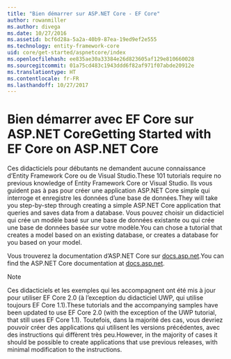 ```yaml
---
title: "Bien démarrer sur ASP.NET Core - EF Core"
author: rowanmiller
ms.author: divega
ms.date: 10/27/2016
ms.assetid: bcf6d28a-5a2a-40b9-87ea-19ed9ef2e555
ms.technology: entity-framework-core
uid: core/get-started/aspnetcore/index
ms.openlocfilehash: ee835ae30a33384e26d823605af129e810660028
ms.sourcegitcommit: 01a75cd483c1943ddd6f82af971f07abde20912e
ms.translationtype: HT
ms.contentlocale: fr-FR
ms.lasthandoff: 10/27/2017
---
```

# <a name="getting-started-with-ef-core-on-aspnet-core"></a><span data-ttu-id="e735f-102">Bien démarrer avec EF Core sur ASP.NET Core</span><span class="sxs-lookup"><span data-stu-id="e735f-102">Getting Started with EF Core on ASP.NET Core</span></span>

<span data-ttu-id="e735f-103">Ces didacticiels pour débutants ne demandent aucune connaissance d’Entity Framework Core ou de Visual Studio.</span><span class="sxs-lookup"><span data-stu-id="e735f-103">These 101 tutorials require no previous knowledge of Entity Framework Core or Visual Studio.</span></span> <span data-ttu-id="e735f-104">Ils vous guident pas à pas pour créer une application ASP.NET Core simple qui interroge et enregistre les données d’une base de données.</span><span class="sxs-lookup"><span data-stu-id="e735f-104">They will take you step-by-step through creating a simple ASP.NET Core application that queries and saves data from a database.</span></span> <span data-ttu-id="e735f-105">Vous pouvez choisir un didacticiel qui crée un modèle basé sur une base de données existante ou qui crée une base de données basée sur votre modèle.</span><span class="sxs-lookup"><span data-stu-id="e735f-105">You can chose a tutorial that creates a model based on an existing database, or creates a database for you based on your model.</span></span>

<span data-ttu-id="e735f-106">Vous trouverez la documentation d’ASP.NET Core sur [docs.asp.net](https://docs.asp.net).</span><span class="sxs-lookup"><span data-stu-id="e735f-106">You can find the ASP.NET Core documentation at [docs.asp.net](https://docs.asp.net).</span></span>

> [!NOTE]  
> <span data-ttu-id="e735f-107">Ces didacticiels et les exemples qui les accompagnent ont été mis à jour pour utiliser EF Core 2.0 (à l’exception du didacticiel UWP, qui utilise toujours EF Core 1.1).</span><span class="sxs-lookup"><span data-stu-id="e735f-107">These tutorials and the accompanying samples have been updated to use EF Core 2.0 (with the exception of the UWP tutorial, that still uses EF Core 1.1).</span></span> <span data-ttu-id="e735f-108">Toutefois, dans la majorité des cas, vous devriez pouvoir créer des applications qui utilisent les versions précédentes, avec des instructions qui diffèrent très peu.</span><span class="sxs-lookup"><span data-stu-id="e735f-108">However, in the majority of cases it should be possible to create applications that use previous releases, with minimal modification to the instructions.</span></span>
